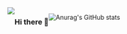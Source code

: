 <div style="display:flex; flex-direction:row;">
    <a href="https://velog.io/@coding_cat">
        <img src="https://img.shields.io/badge/velog-20C997?style=flat&logo=v&logoColor=white">
    </a>

### Hi there 👋
![Anurag's GitHub stats](https://github-readme-stats.vercel.app/api?username=jongkweanlee&show_icons=true&theme=aura_dark)
